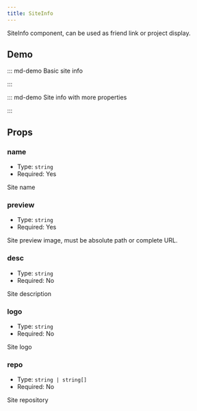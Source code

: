 ```yaml
---
title: SiteInfo
---
```


SiteInfo component, can be used as friend link or project display.

<!-- more -->

## Demo

<!-- #region demo -->

::: md-demo Basic site info

<SiteInfo name="Mr.Hope's Blog" url="https://mister-hope.com" preview="https://theme-hope.vuejs.press/assets/image/mrhope.jpg" />

:::

::: md-demo Site info with more properties

<SiteInfo
  name="Mr.Hope's Blog"
  desc="Where there is light, there is hope"
  url="https://mister-hope.com"
  logo="https://mister-hope.com/logo.svg"
  repo="https://github.com/Mister-Hope/Mister-Hope.github.io"
  preview="https://theme-hope.vuejs.press/assets/image/mrhope.jpg"
/>

:::

<!-- #endregion demo -->

## Props

### name

- Type: `string`
- Required: Yes

Site name

### preview

- Type: `string`
- Required: Yes

Site preview image, must be absolute path or complete URL.

### desc

- Type: `string`
- Required: No

Site description

### logo

- Type: `string`
- Required: No

Site logo

### repo

- Type: `string | string[]`
- Required: No

Site repository
